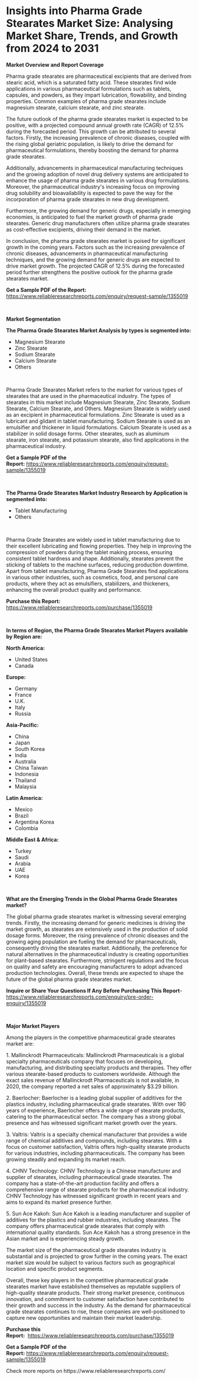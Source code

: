 <p><h1>Insights into Pharma Grade Stearates Market Size: Analysing Market Share, Trends, and Growth from 2024 to 2031</h1></p><p><strong>Market Overview and Report Coverage</strong></p>
<p><p>Pharma grade stearates are pharmaceutical excipients that are derived from stearic acid, which is a saturated fatty acid. These stearates find wide applications in various pharmaceutical formulations such as tablets, capsules, and powders, as they impart lubrication, flowability, and binding properties. Common examples of pharma grade stearates include magnesium stearate, calcium stearate, and zinc stearate.</p><p>The future outlook of the pharma grade stearates market is expected to be positive, with a projected compound annual growth rate (CAGR) of 12.5% during the forecasted period. This growth can be attributed to several factors. Firstly, the increasing prevalence of chronic diseases, coupled with the rising global geriatric population, is likely to drive the demand for pharmaceutical formulations, thereby boosting the demand for pharma grade stearates.</p><p>Additionally, advancements in pharmaceutical manufacturing techniques and the growing adoption of novel drug delivery systems are anticipated to enhance the usage of pharma grade stearates in various drug formulations. Moreover, the pharmaceutical industry's increasing focus on improving drug solubility and bioavailability is expected to pave the way for the incorporation of pharma grade stearates in new drug development.</p><p>Furthermore, the growing demand for generic drugs, especially in emerging economies, is anticipated to fuel the market growth of pharma grade stearates. Generic drug manufacturers often utilize pharma grade stearates as cost-effective excipients, driving their demand in the market.</p><p>In conclusion, the pharma grade stearates market is poised for significant growth in the coming years. Factors such as the increasing prevalence of chronic diseases, advancements in pharmaceutical manufacturing techniques, and the growing demand for generic drugs are expected to drive market growth. The projected CAGR of 12.5% during the forecasted period further strengthens the positive outlook for the pharma grade stearates market.</p></p>
<p><strong>Get a Sample PDF of the Report:</strong> <a href="https://www.reliableresearchreports.com/enquiry/request-sample/1355019">https://www.reliableresearchreports.com/enquiry/request-sample/1355019</a></p>
<p>&nbsp;</p>
<p><strong>Market Segmentation</strong></p>
<p><strong>The Pharma Grade Stearates Market Analysis by types is segmented into:</strong></p>
<p><ul><li>Magnesium Stearate</li><li>Zinc Stearate</li><li>Sodium Stearate</li><li>Calcium Stearate</li><li>Others</li></ul></p>
<p>&nbsp;</p>
<p><p>Pharma Grade Stearates Market refers to the market for various types of stearates that are used in the pharmaceutical industry. The types of stearates in this market include Magnesium Stearate, Zinc Stearate, Sodium Stearate, Calcium Stearate, and Others. Magnesium Stearate is widely used as an excipient in pharmaceutical formulations. Zinc Stearate is used as a lubricant and glidant in tablet manufacturing. Sodium Stearate is used as an emulsifier and thickener in liquid formulations. Calcium Stearate is used as a stabilizer in solid dosage forms. Other stearates, such as aluminum stearate, iron stearate, and potassium stearate, also find applications in the pharmaceutical industry.</p></p>
<p><strong>Get a Sample PDF of the Report:</strong>&nbsp;<a href="https://www.reliableresearchreports.com/enquiry/request-sample/1355019">https://www.reliableresearchreports.com/enquiry/request-sample/1355019</a></p>
<p>&nbsp;</p>
<p><strong>The Pharma Grade Stearates Market Industry Research by Application is segmented into:</strong></p>
<p><ul><li>Tablet Manufacturing</li><li>Others</li></ul></p>
<p>&nbsp;</p>
<p><p>Pharma Grade Stearates are widely used in tablet manufacturing due to their excellent lubricating and flowing properties. They help in improving the compression of powders during the tablet making process, ensuring consistent tablet hardness and shape. Additionally, stearates prevent the sticking of tablets to the machine surfaces, reducing production downtime. Apart from tablet manufacturing, Pharma Grade Stearates find applications in various other industries, such as cosmetics, food, and personal care products, where they act as emulsifiers, stabilizers, and thickeners, enhancing the overall product quality and performance.</p></p>
<p><strong>Purchase this Report:</strong>&nbsp; <a href="https://www.reliableresearchreports.com/purchase/1355019">https://www.reliableresearchreports.com/purchase/1355019</a></p>
<p>&nbsp;</p>
<p><strong>In terms of Region, the Pharma Grade Stearates Market Players available by Region are:</strong></p>
<p>
    <p> <strong> North America: </strong>
        <ul>
            <li>United States</li>
            <li>Canada</li>
        </ul>
        </p> 
    <p> <strong> Europe: </strong>
        <ul>
            <li>Germany</li>
            <li>France</li>
            <li>U.K.</li>
            <li>Italy</li>
            <li>Russia</li>
        </ul>
        </p> 
    <p> <strong> Asia-Pacific: </strong>
        <ul>
            <li>China</li>
            <li>Japan</li>
            <li>South Korea</li>
            <li>India</li>
            <li>Australia</li>
            <li>China Taiwan</li>
            <li>Indonesia</li>
            <li>Thailand</li>
            <li>Malaysia</li>
        </ul>
        </p> 
    <p> <strong> Latin America: </strong>
        <ul>
            <li>Mexico</li>
            <li>Brazil</li>
            <li>Argentina Korea</li>
            <li>Colombia</li>
        </ul>
        </p> 
    <p> <strong> Middle East & Africa: </strong>
        <ul>
            <li>Turkey</li>
            <li>Saudi</li>
            <li>Arabia</li>
            <li>UAE</li>
            <li>Korea</li>
        </ul>
    </p>
    </p>
<p>&nbsp;</p>
<p><strong>What are the Emerging Trends in the Global Pharma Grade Stearates market?</strong></p>
<p><p>The global pharma grade stearates market is witnessing several emerging trends. Firstly, the increasing demand for generic medicines is driving the market growth, as stearates are extensively used in the production of solid dosage forms. Moreover, the rising prevalence of chronic diseases and the growing aging population are fueling the demand for pharmaceuticals, consequently driving the stearates market. Additionally, the preference for natural alternatives in the pharmaceutical industry is creating opportunities for plant-based stearates. Furthermore, stringent regulations and the focus on quality and safety are encouraging manufacturers to adopt advanced production technologies. Overall, these trends are expected to shape the future of the global pharma grade stearates market.</p></p>
<p><strong>Inquire or Share Your Questions If Any Before Purchasing This Report</strong>- <a href="https://www.reliableresearchreports.com/enquiry/pre-order-enquiry/1355019">https://www.reliableresearchreports.com/enquiry/pre-order-enquiry/1355019</a></p>
<p>&nbsp;</p>
<p><strong>Major Market Players</strong></p>
<p><p>Among the players in the competitive pharmaceutical grade stearates market are:</p><p>1. Mallinckrodt Pharmaceuticals: Mallinckrodt Pharmaceuticals is a global specialty pharmaceuticals company that focuses on developing, manufacturing, and distributing specialty products and therapies. They offer various stearate-based products to customers worldwide. Although the exact sales revenue of Mallinckrodt Pharmaceuticals is not available, in 2020, the company reported a net sales of approximately $3.29 billion.</p><p>2. Baerlocher: Baerlocher is a leading global supplier of additives for the plastics industry, including pharmaceutical grade stearates. With over 190 years of experience, Baerlocher offers a wide range of stearate products, catering to the pharmaceutical sector. The company has a strong global presence and has witnessed significant market growth over the years.</p><p>3. Valtris: Valtris is a specialty chemical manufacturer that provides a wide range of chemical additives and compounds, including stearates. With a focus on customer satisfaction, Valtris offers high-quality stearate products for various industries, including pharmaceuticals. The company has been growing steadily and expanding its market reach.</p><p>4. CHNV Technology: CHNV Technology is a Chinese manufacturer and supplier of stearates, including pharmaceutical grade stearates. The company has a state-of-the-art production facility and offers a comprehensive range of stearate products for the pharmaceutical industry. CHNV Technology has witnessed significant growth in recent years and aims to expand its market presence further.</p><p>5. Sun Ace Kakoh: Sun Ace Kakoh is a leading manufacturer and supplier of additives for the plastics and rubber industries, including stearates. The company offers pharmaceutical grade stearates that comply with international quality standards. Sun Ace Kakoh has a strong presence in the Asian market and is experiencing steady growth.</p><p>The market size of the pharmaceutical grade stearates industry is substantial and is projected to grow further in the coming years. The exact market size would be subject to various factors such as geographical location and specific product segments.</p><p>Overall, these key players in the competitive pharmaceutical grade stearates market have established themselves as reputable suppliers of high-quality stearate products. Their strong market presence, continuous innovation, and commitment to customer satisfaction have contributed to their growth and success in the industry. As the demand for pharmaceutical grade stearates continues to rise, these companies are well-positioned to capture new opportunities and maintain their market leadership.</p></p>
<p><strong>Purchase this Report:</strong>&nbsp;&nbsp;<a href="https://www.reliableresearchreports.com/purchase/1355019">https://www.reliableresearchreports.com/purchase/1355019</a></p>
<p></p>
<p><strong>Get a Sample PDF of the Report:</strong>&nbsp;<a href="https://www.reliableresearchreports.com/enquiry/request-sample/1355019">https://www.reliableresearchreports.com/enquiry/request-sample/1355019</a></p>
<p>Check more reports on https://www.reliableresearchreports.com/</p>